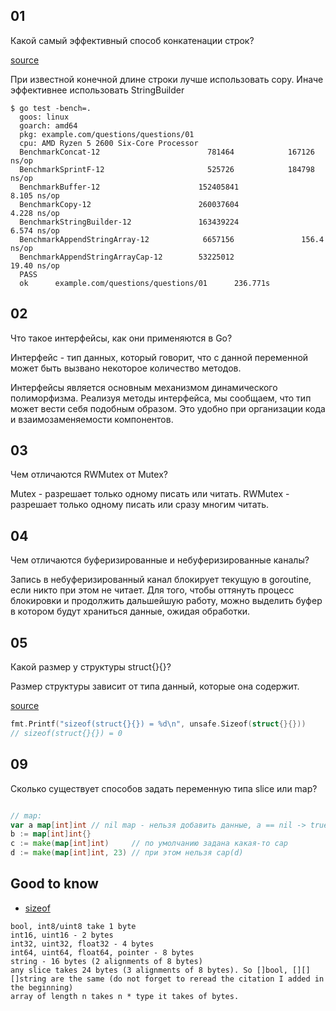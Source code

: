 ## 01

Какой самый эффективный способ конкатенации строк?

[source](https://shantanubansal.medium.com/golang-how-to-efficiently-concatenate-strings-f2e51564f8d)

При известной конечной длине строки лучше использовать copy.
Иначе эффективнее использовать StringBuilder

```
$ go test -bench=.
  goos: linux
  goarch: amd64
  pkg: example.com/questions/questions/01
  cpu: AMD Ryzen 5 2600 Six-Core Processor
  BenchmarkConcat-12                        781464            167126 ns/op
  BenchmarkSprintF-12                       525726            184798 ns/op
  BenchmarkBuffer-12                      152405841                8.105 ns/op
  BenchmarkCopy-12                        260037604                4.228 ns/op
  BenchmarkStringBuilder-12               163439224                6.574 ns/op
  BenchmarkAppendStringArray-12            6657156               156.4 ns/op
  BenchmarkAppendStringArrayCap-12        53225012                19.40 ns/op
  PASS
  ok      example.com/questions/questions/01      236.771s

```

## 02

Что такое интерфейсы, как они применяются в Go?

Интерфейс - тип данных, который говорит, что с данной переменной может быть вызвано некоторое количество методов.

Интерфейсы является основным механизмом динамического полиморфизма.
Реализуя методы интерфейса, мы сообщаем, что тип может вести себя подобным образом.
Это удобно при организации кода и взаимозаменяемости компонентов.

## 03

Чем отличаются RWMutex от Mutex?

Mutex - разрешает только одному писать или читать.
RWMutex - разрешает только одному писать или сразу многим читать.

## 04

Чем отличаются буферизированные и небуферизированные каналы?

Запись в небуферизированный канал блокирует текущую в goroutine, если никто при этом не читает.
Для того, чтобы оттянуть процесс блокировки и продолжить дальшейшую работу, можно выделить буфер в котором будут храниться данные, ожидая обработки.


## 05

Какой размер у структуры struct{}{}?

Размер структуры зависит от типа данный, которые она содержит.


[source](https://stackoverflow.com/questions/2113751/sizeof-struct-in-go#2115688)

```go
fmt.Printf("sizeof(struct{}{}) = %d\n", unsafe.Sizeof(struct{}{}))
// sizeof(struct{}{}) = 0
```

## 09

Сколько существует способов задать переменную типа slice или map?

```go

// map:
var a map[int]int // nil map - нельзя добавить данные, a == nil -> true
b := map[int]int{}
c := make(map[int]int)     // по умолчанию задана какая-то cap
d := make(map[int]int, 23) // при этом нельзя cap(d)
```


## Good to know

+ [sizeof](https://stackoverflow.com/questions/2113751/sizeof-struct-in-go#2115688)

```
bool, int8/uint8 take 1 byte
int16, uint16 - 2 bytes
int32, uint32, float32 - 4 bytes
int64, uint64, float64, pointer - 8 bytes
string - 16 bytes (2 alignments of 8 bytes)
any slice takes 24 bytes (3 alignments of 8 bytes). So []bool, [][][]string are the same (do not forget to reread the citation I added in the beginning)
array of length n takes n * type it takes of bytes.
```
